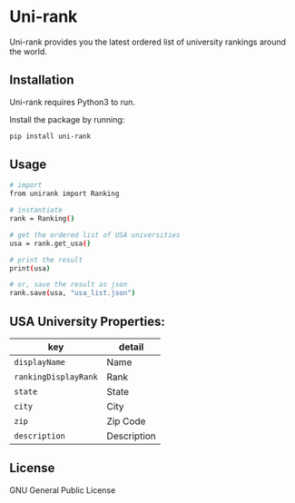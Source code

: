 # Uni-rank

Uni-rank provides you the latest ordered list of university rankings around the world. 

Installation
----

Uni-rank requires Python3 to run. 

Install the package by running:
```sh
pip install uni-rank
```

Usage
----
```sh
# import
from unirank import Ranking

# instantiate
rank = Ranking()

# get the ordered list of USA universities
usa = rank.get_usa()

# print the result
print(usa)

# or, save the result as json
rank.save(usa, "usa_list.json")
```

USA University Properties:
----
key | detail
--- | ---
`displayName` | Name
``rankingDisplayRank`` | Rank
`state` | State
`city` | City
`zip` | Zip Code
`description` | Description

License
----

GNU General Public License